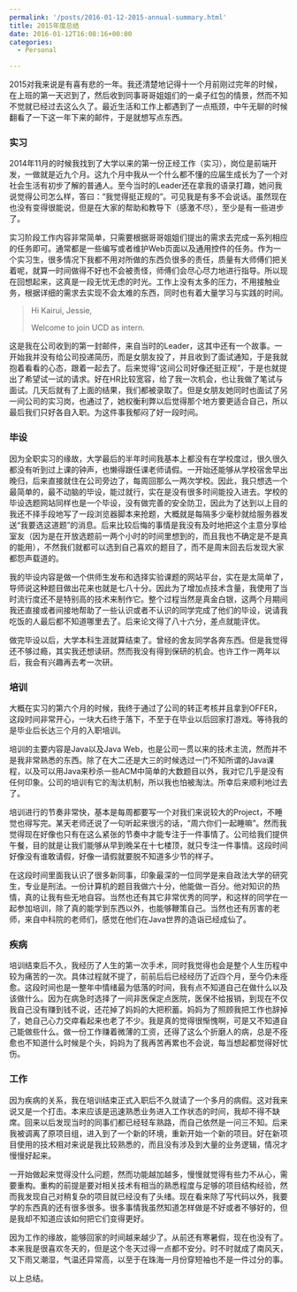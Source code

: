 ```yaml
---
permalink: '/posts/2016-01-12-2015-annual-summary.html'
title: 2015年度总结
date: 2016-01-12T16:08:16+00:00
categories:
  - Personal

---
```




2015对我来说是有喜有悲的一年。我还清楚地记得十一个月前刚过完年的时候，在上班的第一天迟到了，然后收到同事哥哥姐姐们的一桌子红包的情景，然而不知不觉就已经过去这么久了。最近生活和工作上都遇到了一点瓶颈，中午无聊的时候翻看了一下这一年下来的邮件，于是就想写点东西。

<!-- more -->

### 实习

2014年11月的时候我找到了大学以来的第一份正经工作（实习），岗位是前端开发，一做就是近九个月。这九个月中我从一个什么都不懂的应届生成长为了一个对社会生活有初步了解的普通人。至今当时的Leader还在拿我的语录打趣，她问我说觉得公司怎么样，答曰：“我觉得挺正规的”。可见我是有多不会说话。虽然现在也没有变得很能说，但是在大家的帮助和教导下（感激不尽），至少是有一些进步了。

实习阶段工作内容非常简单，只需要根据哥哥姐姐们提出的需求去完成一系列相应的任务即可。通常都是一些编写或者维护Web页面以及通用控件的任务。作为一个实习生，很多情况下我都不用对所做的东西负很多的责任，质量有大师傅们把关着呢，就算一时间做得不好也不会被责怪，师傅们会尽心尽力地进行指导。所以现在回想起来，这真是一段无忧无虑的时光。工作上没有太多的压力，不用接触业务，根据详细的需求去实现不会太难的东西，同时也有着大量学习与实践的时间。

> Hi Kairui, Jessie,
> 
> Welcome to join UCD as intern.

这是我在公司收到的第一封邮件，来自当时的Leader，这其中还有一个故事。一开始我并没有给公司投递简历，而是女朋友投了，并且收到了面试通知，于是我就抱着看看的心态，跟着一起去了。后来觉得“这间公司好像还挺正规”，于是也就提出了希望试一试的请求。好在HR比较宽容，给了我一次机会，也让我做了笔试与面试。几天后就有了上面的结果，我们都被录取了。但是女朋友她同时也面试了另一间公司的实习岗，也通过了，她权衡利弊以后觉得那个地方要更适合自己，所以最后我们只好各自入职。为这件事我郁闷了好一段时间。

### 毕设

因为全职实习的缘故，大学最后的半年时间我基本上都没有在学校度过，很久很久都没有听到过上课的钟声，也懒得跟任课老师请假。一开始还能够从学校宿舍早出晚归，后来直接就住在公司旁边了，每周回那么一两次学校。因此，我只想选一个最简单的，最不动脑的毕设，能过就行，实在是没有很多时间能投入进去。学校的毕设选题网站同样也是一个毕设，没有做完善的安全防卫，因此为了达到以上目的我还不择手段地写了一段浏览器脚本来抢题，大概就是每隔多少毫秒就给服务器发送“我要选这道题”的消息。后来比较后悔的事情是我没有及时地把这个主意分享给室友（因为是在开放选题前一两个小时的时间里想到的，而且我也不确定是不是真的能用），不然我们就都可以选到自己喜欢的题目了，而不是周末回去后发现大家都怨声载道的。

我的毕设内容是做一个供师生发布和选择实验课题的网站平台，实在是太简单了，导师说这种题目做出花来也就是七八十分。因此为了增加点技术含量，我使用了当时流行度还不是特别高的技术来制作它。整个过程当然是真金白银，这两个月期间我还直接或者间接地帮助了一些认识或者不认识的同学完成了他们的毕设，说请我吃饭的人最后都不知道哪里去了。后来论文得了八十六分，差点就能评优。

做完毕设以后，大学本科生涯就算结束了。曾经的舍友同学各奔东西。但是我觉得还不够过瘾，其实我还想读研。然而我没有得到保研的机会。也许工作一两年以后，我会有兴趣再去考一次研。

### 培训

大概在实习的第六个月的时候，我终于通过了公司的转正考核并且拿到OFFER，这段时间非常开心，一块大石终于落下，不至于在毕业以后回家打游戏。等待我的是毕业后长达三个月的入职培训。

培训的主要内容是Java以及Java Web，也是公司一贯以来的技术主流，然而并不是我非常熟悉的东西。除了在大二还是大三的时候选过一门不知所谓的Java课程，以及可以用Java来秒杀一些ACM中简单的大数题目以外，我对它几乎是没有任何印象。公司的培训有它的淘汰机制，所以我也怕被淘汰。所幸后来顺利地过去了。

培训进行的节奏非常快，基本是每周都要写一个对我们来说较大的Project，不睡觉也得写完。某天老师还说了一句听起来很污的话，“周六你们一起睡嘛”。然而我觉得现在好像也只有在这么紧张的节奏中才能专注于一件事情了。公司给我们提供午餐，目的就是让我们能够从早到晚呆在十七楼顶，就只专注一件事情。这段时间好像没有谁敢请假，好像一请假就要脱不知道多少节的样子。

在这段时间里面我认识了很多新同事，印象最深的一位同学是来自政法大学的研究生，专业是刑法。一份计算机的题目我做六十分，他能做一百分。他对知识的热情，真的让我有些无地自容。当然也还有其它非常优秀的同学，和这样的同学在一起参加培训，除了真的能学到东西以外，也能够鞭策自己。当然也还有厉害的老师，来自中科院的老师们，感觉在他们在Java世界的造诣已经成仙了。

### 疾<del></del>病

培训结束后不久，我经历了人生的第一次手术，同时我觉得也会是整个人生历程中较为痛苦的一次。具体过程就不提了，前前后后已经经历了近四个月，至今仍未痊愈。这段时间也是一整年中情绪最为低落的时间，我有点不知道自己在做什么以及该做什么。因为在病急时选择了一间非医保定点医院，医保不给报销，到现在不仅我自己没有赚到钱不说，还花掉了妈妈的大把积蓄。妈妈为了照顾我把工作也辞掉了，她自己心力交瘁看起来也老了不少。我是真的觉得很惭愧啊，可是又不知道自己能做些什么。做一份工作赚着微薄的工资，还得了这么个折磨人的病，总是不痊愈也不知道什么时候是个头，妈妈为了我再苦再累也不会说，每当想起都觉得好忧伤。

### 工作

因为疾病的关系，我在培训结束正式入职后不久就请了一个多月的病假。这对我来说又是一个打击。本来应该是迅速熟悉业务进入工作状态的时间，我却不得不缺席。回来以后发现当时的同事们都已经轻车熟路，而自己依然是一问三不知。后来我被调离了原项目组，进入到了一个新的环境，重新开始一个新的项目。好在新项目使用的技术相对来说是我比较熟悉的，而且没有涉及到大量的业务逻辑，情况才慢慢好起来。

一开始做起来觉得没什么问题，然而功能越加越多，慢慢就觉得有些力不从心，需要重构。重构的前提是要对相关技术有相当的熟悉程度与足够的项目结构经验，然而我发现自己对稍复杂的项目就已经没有了头绪。现在看来除了写代码以外，我要学的东西真的还有很多很多。很多事情我虽然知道怎样做是不好或者不够好的，但是我却不知道应该如何把它们变得更好。

因为工作的缘故，能够回家的时间越来越少了。从前还有寒暑假，现在也没有了。本来我是很喜欢冬天的，但是这个冬天过得一点都不安分。时不时就成了南风天，又下雨又潮湿，气温还异常高，以至于在珠海一月份穿短袖也不是一件过分的事。

以上总结。
